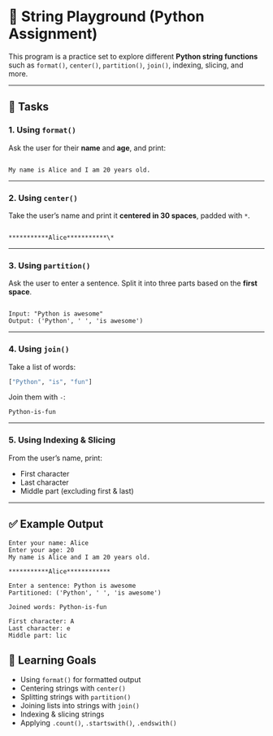 
# 📝 String Playground (Python Assignment)

This program is a practice set to explore different **Python string functions** such as `format()`, `center()`, `partition()`, `join()`, indexing, slicing, and more.  

---

## 📌 Tasks

### **1. Using `format()`**
Ask the user for their **name** and **age**, and print:  
```

My name is Alice and I am 20 years old.

```

---

### **2. Using `center()`**
Take the user’s name and print it **centered in 30 spaces**, padded with `*`.  
```

***********Alice***********\*

```

---

### **3. Using `partition()`**
Ask the user to enter a sentence. Split it into three parts based on the **first space**.  
```

Input: "Python is awesome"
Output: ('Python', ' ', 'is awesome')

````

---

### **4. Using `join()`**
Take a list of words:  
```python
["Python", "is", "fun"]
````

Join them with `-`:

```
Python-is-fun
```

---

### **5. Using Indexing & Slicing**

From the user’s name, print:

* First character
* Last character
* Middle part (excluding first & last)
---
## ✅ Example Output

```
Enter your name: Alice
Enter your age: 20
My name is Alice and I am 20 years old.

***********Alice************

Enter a sentence: Python is awesome
Partitioned: ('Python', ' ', 'is awesome')

Joined words: Python-is-fun

First character: A
Last character: e
Middle part: lic

```
## 🎯 Learning Goals

* Using `format()` for formatted output
* Centering strings with `center()`
* Splitting strings with `partition()`
* Joining lists into strings with `join()`
* Indexing & slicing strings
* Applying `.count()`, `.startswith()`, `.endswith()`

